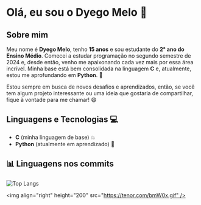 # Olá, eu sou o Dyego Melo 👋

## Sobre mim

Meu nome é **Dyego Melo**, tenho **15 anos** e sou estudante do **2° ano do Ensino Médio**. Comecei a estudar programação no segundo semestre de 2024 e, desde então, venho me apaixonando cada vez mais por essa área incrível. Minha base está bem consolidada na linguagem **C** e, atualmente, estou me aprofundando em **Python**. 🚀

Estou sempre em busca de novos desafios e aprendizados, então, se você tem algum projeto interessante ou uma ideia que gostaria de compartilhar, fique à vontade para me chamar! 😄

## Linguagens e Tecnologias 💻

- **C** (minha linguagem de base) 💥
- **Python** (atualmente em aprendizado) 🐍

<h2 align="left">📊 Linguagens nos commits</h2>

###

![Top Langs](https://github-readme-stats.vercel.app/api/top-langs/?username=dg2z&layout=compact)

<img align="right" height="200" src="https://tenor.com/bmW0x.gif" />
